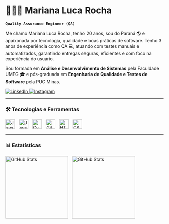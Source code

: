 # 👩🏻‍💻 Mariana Luca Rocha

**`Quality Assurance Engineer (QA)`**

Me chamo Mariana Luca Rocha, tenho 20 anos, sou do Paraná 🌎 e apaixonada por tecnologia, qualidade e boas práticas de software. Tenho 3 anos de experiência como QA 💻, atuando com testes manuais e automatizados, garantindo entregas seguras, eficientes e com foco na experiência do usuário. 

Sou formada em **Análise e Desenvolvimento de Sistemas** pela Faculdade UMFG 🎓 e pós-graduada em **Engenharia de Qualidade e Testes de Software** pela PUC Minas. 

<p align="left">
    <a href="https://www.linkedin.com/in/mariana-luca-rocha-157a90219/">
        <img 
            alt="LinkedIn" 
            title="Conecte-se comigo no LinkedIn" 
            src="https://custom-icon-badges.demolab.com/badge/LinkedIn-0A66C2?style=for-the-badge&logo=linkedin&logoColor=white"
        />
    </a>
    <a href="https://www.instagram.com/maari_luca/">
        <img 
            alt="Instagram" 
            title="Me acompanhe no Instagram" 
            src="https://custom-icon-badges.demolab.com/badge/Instagram-E4405F?style=for-the-badge&logo=instagram&logoColor=white"
        />
    </a>
</p>

---

### 🛠️ Tecnologias e Ferramentas

<img 
    align="left" 
    alt="JavaScript" 
    title="JavaScript"
    width="30px" 
    style="padding-right: 10px;" 
    src="https://cdn.jsdelivr.net/gh/devicons/devicon/icons/javascript/javascript-original.svg" 
/>
<img 
    align="left" 
    alt="Java"
    title="Java" 
    width="30px" 
    style="padding-right: 10px;" 
    src="https://cdn.jsdelivr.net/gh/devicons/devicon/icons/java/java-original.svg" 
/>
<img 
    align="left" 
    alt="Cypress"
    title="Cypress" 
    width="30px" 
    style="padding-right: 10px;" 
    src="https://cdn.jsdelivr.net/gh/devicons/devicon@latest/icons/cypressio/cypressio-original.svg" 
/>
<img 
    align="left" 
    alt="Git"
    title="Git" 
    width="30px" 
    style="padding-right: 10px;" 
    src="https://cdn.jsdelivr.net/gh/devicons/devicon/icons/git/git-original.svg" 
/>
<img 
    align="left" 
    alt="HTML" 
    title="HTML"
    width="30px" 
    style="padding-right: 10px;" 
    src="https://cdn.jsdelivr.net/gh/devicons/devicon/icons/html5/html5-original.svg" 
/>
<img 
    align="left" 
    alt="CSS" 
    title="CSS"
    width="30px" 
    style="padding-right: 10px;" 
    src="https://cdn.jsdelivr.net/gh/devicons/devicon/icons/css3/css3-original.svg" 
/>

<br/>
<br/>

---

### 📊 Estatísticas

<p>
  <img 
    align="left" 
    alt="GitHub Stats" 
    height="200" 
    style="padding-right: 10px;" 
    src="https://github-readme-stats.vercel.app/api?username=MarianaLuca&show_icons=true&theme=tokyonight&include_all_commits=true&locale=pt-br" 
  />

  <img 
    align="left" 
    alt="GitHub Stats" 
    height="200" 
    src="https://github-readme-stats.vercel.app/api/top-langs/?username=MarianaLuca&theme=tokyonight&layout=compact&custom_title=Tecnologias&langs_count=6" 
  />
</p>
